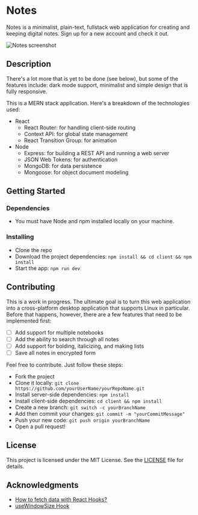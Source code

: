 # Notes

Notes is a minimalist, plain-text, fullstack web application for creating and keeping digital notes. Sign up for a new account and check it out.

![Notes screenshot](https://user-images.githubusercontent.com/25281974/128226626-4f72b058-1460-451f-9696-33237b837da0.png)

## Description

There's a lot more that is yet to be done (see below), but some of the features include: dark mode support, minimalist and simple design that is fully responsive.

This is a MERN stack application. Here's a breakdown of the technologies used:

-   React
    -   React Router: for handling client-side routing
    -   Context API: for global state management
    -   React Transition Group: for animation
-   Node
    -   Express: for building a REST API and running a web server
    -   JSON Web Tokens: for authentication
    -   MongoDB: for data persistence
    -   Mongoose: for object document modeling

## Getting Started

### Dependencies

-   You must have Node and npm installed locally on your machine.

### Installing

-   Clone the repo
-   Download the project dependencies: `npm install && cd client && npm install`
-   Start the app: `npm run dev`

## Contributing

This is a work in progress. The ultimate goal is to turn this web application into a cross-platform desktop application that supports Linux in particular. Before that happens, however, there are a few features that need to be implemented first:

-   [ ] Add support for multiple notebooks
-   [ ] Add the ability to search through all notes
-   [ ] Add support for bolding, italicizing, and making lists
-   [ ] Save all notes in encrypted form

Feel free to contribute. Just follow these steps:

-   Fork the project
-   Clone it locally: `git clone https://github.com/yourUserName/yourRepoName.git`
-   Install server-side dependencies: `npm install`
-   Install client-side dependencies: `cd client && npm install`
-   Create a new branch: `git switch -c yourBranchName`
-   Add then commit your changes: `git commit -m "yourCommitMessage"`
-   Push your new code: `git push origin yourBranchName`
-   Open a pull request!

## License

This project is licensed under the MIT License. See the [LICENSE](/LICENSE.md) file for details.

## Acknowledgments

-   [How to fetch data with React Hooks?](https://www.robinwieruch.de/react-hooks-fetch-data)
-   [useWindowSize Hook](https://usehooks.com/useWindowSize/)
